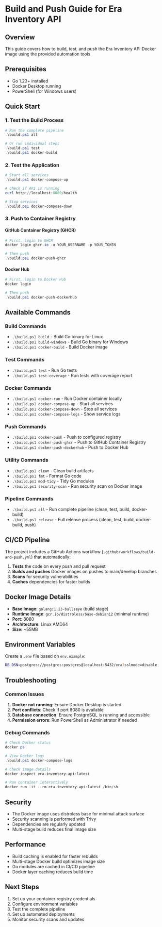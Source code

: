 # Build and Push Guide for Era Inventory API

## Overview
This guide covers how to build, test, and push the Era Inventory API Docker image using the provided automation tools.

## Prerequisites
- Go 1.23+ installed
- Docker Desktop running
- PowerShell (for Windows users)

## Quick Start

### 1. Test the Build Process
```powershell
# Run the complete pipeline
.\build.ps1 all

# Or run individual steps
.\build.ps1 test
.\build.ps1 docker-build
```

### 2. Test the Application
```powershell
# Start all services
.\build.ps1 docker-compose-up

# Check if API is running
curl http://localhost:8080/health

# Stop services
.\build.ps1 docker-compose-down
```

### 3. Push to Container Registry

#### GitHub Container Registry (GHCR)
```powershell
# First, login to GHCR
docker login ghcr.io -u YOUR_USERNAME -p YOUR_TOKEN

# Then push
.\build.ps1 docker-push-ghcr
```

#### Docker Hub
```powershell
# First, login to Docker Hub
docker login

# Then push
.\build.ps1 docker-push-dockerhub
```

## Available Commands

### Build Commands
- `.\build.ps1 build` - Build Go binary for Linux
- `.\build.ps1 build-windows` - Build Go binary for Windows
- `.\build.ps1 docker-build` - Build Docker image

### Test Commands
- `.\build.ps1 test` - Run Go tests
- `.\build.ps1 test-coverage` - Run tests with coverage report

### Docker Commands
- `.\build.ps1 docker-run` - Run Docker container locally
- `.\build.ps1 docker-compose-up` - Start all services
- `.\build.ps1 docker-compose-down` - Stop all services
- `.\build.ps1 docker-compose-logs` - Show service logs

### Push Commands
- `.\build.ps1 docker-push` - Push to configured registry
- `.\build.ps1 docker-push-ghcr` - Push to GitHub Container Registry
- `.\build.ps1 docker-push-dockerhub` - Push to Docker Hub

### Utility Commands
- `.\build.ps1 clean` - Clean build artifacts
- `.\build.ps1 fmt` - Format Go code
- `.\build.ps1 mod-tidy` - Tidy Go modules
- `.\build.ps1 security-scan` - Run security scan on Docker image

### Pipeline Commands
- `.\build.ps1 all` - Run complete pipeline (clean, test, build, docker-build)
- `.\build.ps1 release` - Full release process (clean, test, build, docker-build, push)

## CI/CD Pipeline

The project includes a GitHub Actions workflow (`.github/workflows/build-and-push.yml`) that automatically:

1. **Tests** the code on every push and pull request
2. **Builds and pushes** Docker images on pushes to main/develop branches
3. **Scans** for security vulnerabilities
4. **Caches** dependencies for faster builds

## Docker Image Details

- **Base Image**: `golang:1.23-bullseye` (build stage)
- **Runtime Image**: `gcr.io/distroless/base-debian12` (minimal runtime)
- **Port**: 8080
- **Architecture**: Linux AMD64
- **Size**: ~55MB

## Environment Variables

Create a `.env` file based on `env.example`:
```bash
DB_DSN=postgres://postgres:postgres@localhost:5432/era?sslmode=disable
```

## Troubleshooting

### Common Issues

1. **Docker not running**: Ensure Docker Desktop is started
2. **Port conflicts**: Check if port 8080 is available
3. **Database connection**: Ensure PostgreSQL is running and accessible
4. **Permission errors**: Run PowerShell as Administrator if needed

### Debug Commands

```powershell
# Check Docker status
docker ps

# View Docker logs
.\build.ps1 docker-compose-logs

# Check image details
docker inspect era-inventory-api:latest

# Run container interactively
docker run -it --rm era-inventory-api:latest /bin/sh
```

## Security

- The Docker image uses distroless base for minimal attack surface
- Security scanning is performed with Trivy
- Dependencies are regularly updated
- Multi-stage build reduces final image size

## Performance

- Build caching is enabled for faster rebuilds
- Multi-stage Docker build optimizes image size
- Go modules are cached in CI/CD pipeline
- Docker layer caching reduces build time

## Next Steps

1. Set up your container registry credentials
2. Configure environment variables
3. Test the complete pipeline
4. Set up automated deployments
5. Monitor security scans and updates
